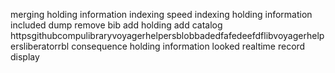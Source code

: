 merging holding information indexing speed indexing holding information included dump remove bib add holding add catalog httpsgithubcompulibraryvoyagerhelpersblobbadedfafedeefdflibvoyagerhelpersliberatorrbl consequence holding information looked realtime record display